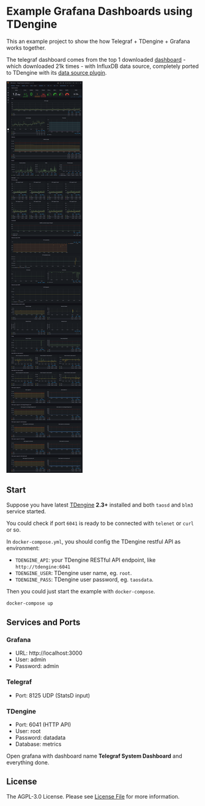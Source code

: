 # Example Grafana Dashboards using TDengine

This an example project to show the how Telegraf + TDengine + Grafana works together.

The telegraf dashboard comes from the top 1 downloaded [dashboard](https://grafana.com/grafana/dashboards/928) - which downloaded 21k times - with InfluxDB data source, completely ported to TDengine with its [data source plugin](https://github.com/taosdata/grafanaplugin).

![Dashboard](assets/telegraf-dashboard-v0.1.0.png)

## Start

Suppose you have latest [TDengine](http://taosdata.com/) **2.3+** installed and both `taosd` and `blm3` service started.

You could check if port `6041` is ready to be connected with `telenet` or `curl` or so.

In `docker-compose.yml`, you should config the TDengine restful API as environment:

- `TDENGINE_API`: your TDengine RESTful API endpoint, like `http://tdengine:6041`
- `TDENGINE_USER`: TDengine user name, eg. `root`.
- `TDENGINE_PASS`: TDengine user password, eg. `taosdata`.

Then you could just start the example with `docker-compose`.

```bash
docker-compose up
```

## Services and Ports

### Grafana

- URL: http://localhost:3000
- User: admin
- Password: admin

### Telegraf

- Port: 8125 UDP (StatsD input)

### TDengine

- Port: 6041 (HTTP API)
- User: root
- Password: datadata
- Database: metrics

Open grafana with dashboard name **Telegraf System Dashboard** and everything done.

## License

The AGPL-3.0 License. Please see [License File](LICENSE) for more information.
